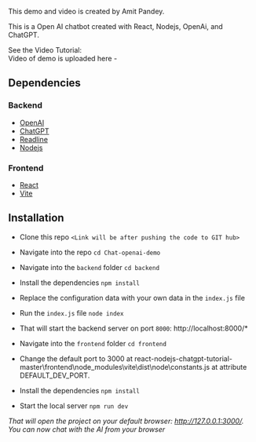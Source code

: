 This demo and video is created by Amit Pandey.

This is a Open AI chatbot created with React, Nodejs, OpenAi, and ChatGPT.

See the Video Tutorial: <br />
Video of demo is uploaded here - 

## Dependencies
### Backend
* [OpenAI](https://openai.com/)
* [ChatGPT](https://platform.openai.com/)
* [Readline](https://nodejs.org/api/readline.html)
* [Nodejs](https://nodejs.org/en)

### Frontend
* [React](https://react.dev/)
* [Vite](https://vitejs.dev/)

## Installation
* Clone this repo `<Link will be after pushing the code to GIT hub>`
* Navigate into the repo `cd Chat-openai-demo`

* Navigate into the `backend` folder `cd backend`
* Install the dependencies ``npm install``
* Replace the configuration data with your own data in the `index.js` file
* Run the `index.js` file `node index`
* That will start the backend server on port `8000`: http://localhost:8000/*

* Navigate into the `frontend` folder `cd frontend`
* Change the default port to 3000 at react-nodejs-chatgpt-tutorial-master\frontend\node_modules\vite\dist\node\constants.js at attribute DEFAULT_DEV_PORT.
* Install the dependencies ``npm install``
* Start the local server ``npm run dev``

*That will open the project on your default browser: http://127.0.0.1:3000/. You can now chat with the AI from your browser*
